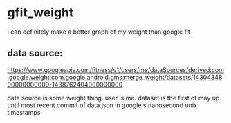 # gfit_weight
I can definitely make a better graph of my weight than google fit

## data source:
https://www.googleapis.com/fitness/v1/users/me/dataSources/derived:com.google.weight:com.google.android.gms:merge_weight/datasets/1430434800000000000-1438762404000000000

data source is some weight thing. user is me. dataset is the first of may up until most recent commit of data.json in google's nanosecond unix timestamps
